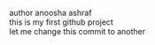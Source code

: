 author anoosha ashraf
<br>
this is my first github project
<br>
let me change this commit to another
